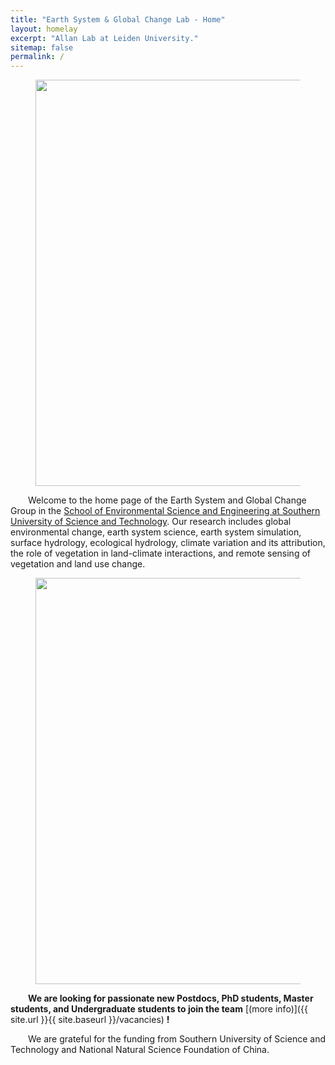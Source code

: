 ```yaml
---
title: "Earth System & Global Change Lab - Home"
layout: homelay
excerpt: "Allan Lab at Leiden University."
sitemap: false
permalink: /
---
```


<figure>
  <img src="{{ site.url }}{{ site.baseurl }}/images/slider7001400/1588826051(1).png" style="width: 650px">
</figure>


&ensp;&ensp;&ensp;&ensp;Welcome to the home page of the Earth System and Global Change Group in the [School of Environmental Science and Engineering at Southern University of Science and Technology](https://ese.sustech.edu.cn/index.html). Our research includes global environmental change, earth system science, earth system simulation, surface hydrology, ecological hydrology, climate variation and its attribution, the role of vegetation in land-climate interactions, and remote sensing of vegetation and land use change. 


<figure>
  <img src="{{ site.url }}{{ site.baseurl }}/images/slider7001400/group4.jpg" style="width: 650px">
</figure>

 &ensp;&ensp;&ensp;&ensp;**We are  looking for passionate new Postdocs, PhD students, Master students, and Undergraduate students to join the team** [(more info)]({{ site.url }}{{ site.baseurl }}/vacancies) **!**

&ensp;&ensp;&ensp;&ensp;We are grateful for the funding from Southern University of Science and Technology and National Natural Science Foundation of China.
